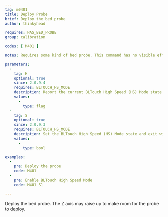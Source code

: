 ```yaml
---
tag: m0401
title: Deploy Probe
brief: Deploy the bed probe
author: thinkyhead

requires: HAS_BED_PROBE
group: calibration

codes: [ M401 ]

notes: Requires some kind of bed probe. This command has no visible effect for probes that don't move. They are just activated.

parameters:
  -
    tag: H
    optional: true
    since: 2.0.9.4
    requires: BLTOUCH_HS_MODE
    description: Report the current BLTouch High Speed (HS) Mode state and exit.
    values:
      -
        type: flag
  -
    tag: S
    optional: true
    since: 2.0.9.3
    requires: BLTOUCH_HS_MODE
    description: Set the BLTouch High Speed (HS) Mode state and exit without deploy.
    values:
      -
        type: bool

examples:
  -
    pre: Deploy the probe
    code: M401
  -
    pre: Enable BLTouch High Speed Mode
    code: M401 S1

---
```


Deploy the bed probe. The Z axis may raise up to make room for the probe to deploy.
